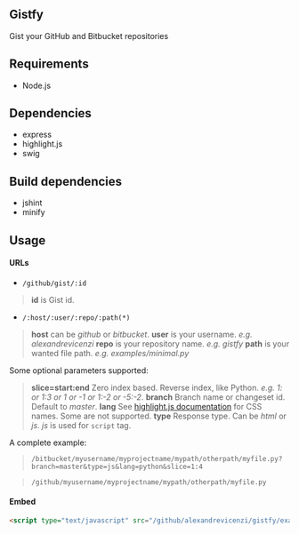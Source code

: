 ## Gistfy

Gist your GitHub and Bitbucket repositories

## Requirements

- Node.js

## Dependencies

- express
- highlight.js
- swig

## Build dependencies

- jshint
- minify

## Usage

#### URLs

- `/github/gist/:id`
> **id** is Gist id.

- `/:host/:user/:repo/:path(*)`
> **host** can be *github* or *bitbucket*.
> **user** is your username. *e.g. alexandrevicenzi*
> **repo** is your repository name. *e.g. gistfy*
> **path** is your wanted file path. *e.g. examples/minimal.py*

Some optional parameters supported:

> **slice=start:end** Zero index based. Reverse index, like Python. *e.g. 1: or 1:3 or 1 or -1 or 1:-2 or -5:-2*.
> **branch** Branch name or changeset id. Default to *master*.
> **lang** See [highlight.js documentation](http://highlightjs.readthedocs.org/en/latest/css-classes-reference.html) for CSS names. Some are not supported.
> **type** Response type. Can be *html* or *js*. *js* is used for `script` tag.

A complete example:
>`/bitbucket/myusername/myprojectname/mypath/otherpath/myfile.py?branch=master&type=js&lang=python&slice=1:4`

>`/github/myusername/myprojectname/mypath/otherpath/myfile.py`

#### Embed

```html
<script type="text/javascript" src="/github/alexandrevicenzi/gistfy/examples/minimal.py?branch=master"></script>
```